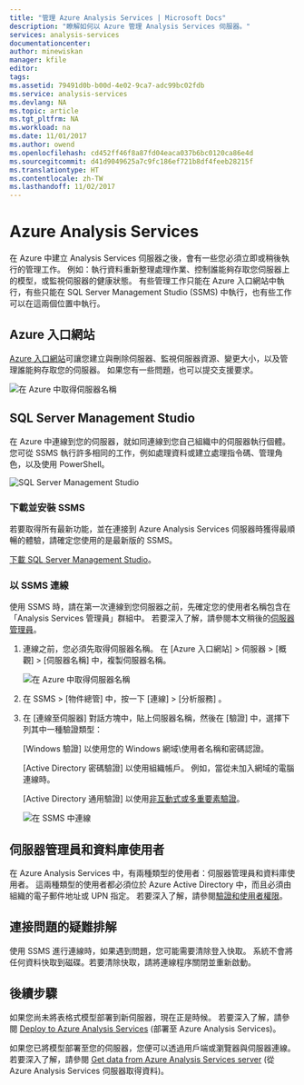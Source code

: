 ```yaml
---
title: "管理 Azure Analysis Services | Microsoft Docs"
description: "瞭解如何以 Azure 管理 Analysis Services 伺服器。"
services: analysis-services
documentationcenter: 
author: minewiskan
manager: kfile
editor: 
tags: 
ms.assetid: 79491d0b-b00d-4e02-9ca7-adc99bc02fdb
ms.service: analysis-services
ms.devlang: NA
ms.topic: article
ms.tgt_pltfrm: NA
ms.workload: na
ms.date: 11/01/2017
ms.author: owend
ms.openlocfilehash: cd452ff46f8a87fd04eaca037b6bc0120ca86e4d
ms.sourcegitcommit: d41d9049625a7c9fc186ef721b8df4feeb28215f
ms.translationtype: HT
ms.contentlocale: zh-TW
ms.lasthandoff: 11/02/2017
---
```

# <a name="manage-analysis-services"></a>Azure Analysis Services
在 Azure 中建立 Analysis Services 伺服器之後，會有一些您必須立即或稍後執行的管理工作。 例如：執行資料重新整理處理作業、控制誰能夠存取您伺服器上的模型，或監視伺服器的健康狀態。 有些管理工作只能在 Azure 入口網站中執行，有些只能在 SQL Server Management Studio (SSMS) 中執行，也有些工作可以在這兩個位置中執行。

## <a name="azure-portal"></a>Azure 入口網站
[Azure 入口網站](http://portal.azure.com/)可讓您建立與刪除伺服器、監視伺服器資源、變更大小，以及管理誰能夠存取您的伺服器。  如果您有一些問題，也可以提交支援要求。

![在 Azure 中取得伺服器名稱](./media/analysis-services-manage/aas-manage-portal.png)

## <a name="sql-server-management-studio"></a>SQL Server Management Studio
在 Azure 中連線到您的伺服器，就如同連線到您自己組織中的伺服器執行個體。 您可從 SSMS 執行許多相同的工作，例如處理資料或建立處理指令碼、管理角色，以及使用 PowerShell。
  
![SQL Server Management Studio](./media/analysis-services-manage/aas-manage-ssms.png)

### <a name="download-and-install-ssms"></a>下載並安裝 SSMS
若要取得所有最新功能，並在連接到 Azure Analysis Services 伺服器時獲得最順暢的體驗，請確定您使用的是最新版的 SSMS。 

[下載 SQL Server Management Studio](https://docs.microsoft.com/sql/ssms/download-sql-server-management-studio-ssms)。


### <a name="to-connect-with-ssms"></a>以 SSMS 連線
 使用 SSMS 時，請在第一次連線到您伺服器之前，先確定您的使用者名稱包含在「Analysis Services 管理員」群組中。 若要深入了解，請參閱本文稍後的[伺服器管理員](#server-administrators)。

1. 連線之前，您必須先取得伺服器名稱。 在 [Azure 入口網站] > 伺服器 > [概觀]  >  [伺服器名稱] 中，複製伺服器名稱。
   
    ![在 Azure 中取得伺服器名稱](./media/analysis-services-deploy/aas-deploy-get-server-name.png)
2. 在 SSMS > [物件總管] 中，按一下 [連線]  > [分析服務] 。
3. 在 [連線至伺服器] 對話方塊中，貼上伺服器名稱，然後在 [驗證] 中，選擇下列其中一種驗證類型：
   
    [Windows 驗證] 以使用您的 Windows 網域\使用者名稱和密碼認證。

    [Active Directory 密碼驗證] 以使用組織帳戶。 例如，當從未加入網域的電腦連線時。

    [Active Directory 通用驗證] 以使用[非互動式或多重要素驗證](../sql-database/sql-database-ssms-mfa-authentication.md)。 
   
    ![在 SSMS 中連線](./media/analysis-services-manage/aas-manage-connect-ssms.png)

## <a name="server-administrators-and-database-users"></a>伺服器管理員和資料庫使用者
在 Azure Analysis Services 中，有兩種類型的使用者：伺服器管理員和資料庫使用者。 這兩種類型的使用者都必須位於 Azure Active Directory 中，而且必須由組織的電子郵件地址或 UPN 指定。 若要深入了解，請參閱[驗證和使用者權限](analysis-services-manage-users.md)。


## <a name="troubleshooting-connection-problems"></a>連接問題的疑難排解
使用 SSMS 進行連線時，如果遇到問題，您可能需要清除登入快取。 系統不會將任何資料快取到磁碟。若要清除快取，請將連線程序關閉並重新啟動。 

## <a name="next-steps"></a>後續步驟
如果您尚未將表格式模型部署到新伺服器，現在正是時候。 若要深入了解，請參閱 [Deploy to Azure Analysis Services](analysis-services-deploy.md) (部署至 Azure Analysis Services)。

如果您已將模型部署至您的伺服器，您便可以透過用戶端或瀏覽器與伺服器連線。 若要深入了解，請參閱 [Get data from Azure Analysis Services server](analysis-services-connect.md) (從 Azure Analysis Services 伺服器取得資料)。

